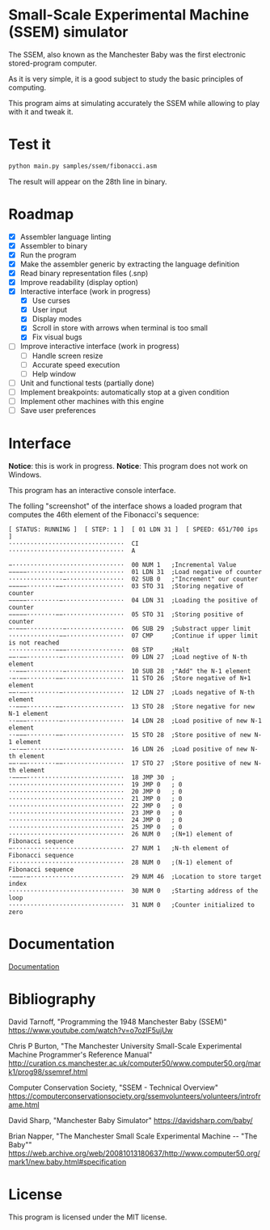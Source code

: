 # Small-Scale Experimental Machine (SSEM) simulator

The SSEM, also known as the Manchester Baby was the first electronic stored-program computer.

As it is very simple, it is a good subject to study the basic principles of computing.

This program aims at simulating accurately the SSEM while allowing to play with it and tweak it.

# Test it

```sh
python main.py samples/ssem/fibonacci.asm
```
The result will appear on the 28th line in binary.

# Roadmap

- [x] Assembler language linting
- [x] Assembler to binary
- [x] Run the program
- [x] Make the assembler generic by extracting the language definition
- [x] Read binary representation files (.snp)
- [x] Improve readability (display option)
- [x] Interactive interface (work in progress)
  - [x] Use curses
  - [x] User input
  - [x] Display modes
  - [x] Scroll in store with arrows when terminal is too small
  - [x] Fix visual bugs
- [ ] Improve interactive interface (work in progress)
  - [ ] Handle screen resize
  - [ ] Accurate speed execution
  - [ ] Help window
- [ ] Unit and functional tests (partially done)
- [ ] Implement breakpoints: automatically stop at a given condition
- [ ] Implement other machines with this engine
- [ ] Save user preferences

# Interface

**Notice**: this is work in progress.
**Notice**: This program does not work on Windows.

This program has an interactive console interface.

The folling "screenshot" of the interface shows a loaded program that computes
the 46th element of the Fibonacci's sequence:
```
[ STATUS: RUNNING ]  [ STEP: 1 ]  [ 01 LDN 31 ]  [ SPEED: 651/700 ips ]
································  CI
································  A

−·······························  00 NUM 1   ;Incremental Value
−−−−−·········−·················  01 LDN 31  ;Load negative of counter
···············−················  02 SUB 0   ;"Increment" our counter
−−−−−········−−·················  03 STO 31  ;Storing negative of counter
−−−−−·········−·················  04 LDN 31  ;Loading the positive of counter
−−−−−········−−·················  05 STO 31  ;Storing positive of counter
−·−−−··········−················  06 SUB 29  ;Substract upper limit
··············−−················  07 CMP     ;Continue if upper limit is not reached
·············−−−················  08 STP     ;Halt
−−·−−·········−·················  09 LDN 27  ;Load negtive of N-th element
··−−−··········−················  10 SUB 28  ;"Add" the N-1 element
·−·−−········−−·················  11 STO 26  ;Store negative of N+1 element
−−·−−·········−·················  12 LDN 27  ;Loads negative of N-th element
··−−−········−−·················  13 STO 28  ;Store negative for new N-1 element
··−−−·········−·················  14 LDN 28  ;Load positive of new N-1 element
··−−−········−−·················  15 STO 28  ;Store positive of new N-1 element
·−·−−·········−·················  16 LDN 26  ;Load positive of new N-th element
−−·−−········−−·················  17 STO 27  ;Store positive of new N-th element
·−−−−···························  18 JMP 30  ;
································  19 JMP 0   ; 0
································  20 JMP 0   ; 0
································  21 JMP 0   ; 0
································  22 JMP 0   ; 0
································  23 JMP 0   ; 0
································  24 JMP 0   ; 0
································  25 JMP 0   ; 0
································  26 NUM 0   ;(N+1) element of Fibonacci sequence
−·······························  27 NUM 1   ;N-th element of Fibonacci sequence
································  28 NUM 0   ;(N-1) element of Fibonacci sequence
·−−−·−··························  29 NUM 46  ;Location to store target index
································  30 NUM 0   ;Starting address of the loop
································  31 NUM 0   ;Counter initialized to zero
```

# Documentation

[Documentation](docs/README.md)

# Bibliography

David Tarnoff, "Programming the 1948 Manchester Baby (SSEM)" https://www.youtube.com/watch?v=o7ozlF5ujUw

Chris P Burton, "The Manchester University Small-Scale Experimental Machine Programmer's Reference Manual" http://curation.cs.manchester.ac.uk/computer50/www.computer50.org/mark1/prog98/ssemref.html

Computer Conservation Society, "SSEM - Technical Overview" https://computerconservationsociety.org/ssemvolunteers/volunteers/introframe.html

David Sharp, "Manchester Baby Simulator" https://davidsharp.com/baby/

Brian Napper, "The Manchester Small Scale Experimental Machine -- "The Baby""
https://web.archive.org/web/20081013180637/http://www.computer50.org/mark1/new.baby.html#specification

# License

This program is licensed under the MIT license.

